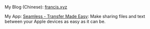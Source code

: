 My Blog (Chinese): [francis.xyz](https://francis.xyz)

My App: [Seamless - Transfer Made Easy](https://shinystone.net/en/seamless): Make sharing files and text between your Apple devices as easy as it can be.

